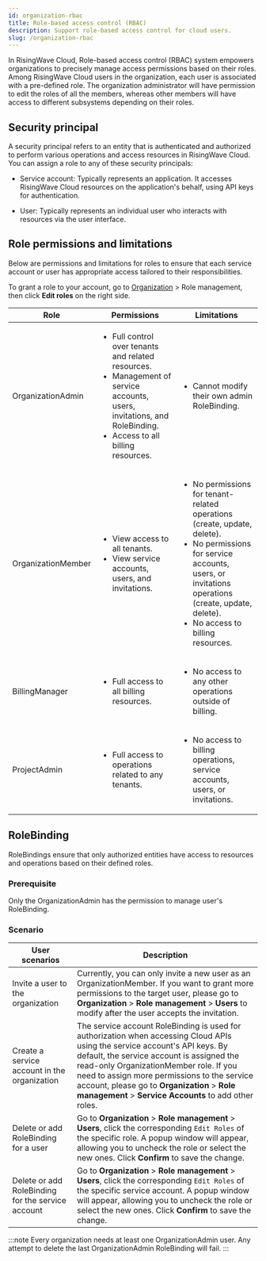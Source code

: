 ```yaml
---
id: organization-rbac
title: Role-based access control (RBAC)
description: Support role-based access control for cloud users.
slug: /organization-rbac
---
```


In RisingWave Cloud, Role-based access control (RBAC) system empowers organizations to precisely manage access permissions based on their roles. Among RisingWave Cloud users in the organization, each user is associated with a pre-defined role. The organization administrator will have permission to edit the roles of all the members, whereas other members will have access to different subsystems depending on their roles.

## Security principal

A security principal refers to an entity that is authenticated and authorized to perform various operations and access resources in RisingWave Cloud. You can assign a role to any of these security principals:

- Service account: Typically represents an application. It accesses RisingWave Cloud resources on the application's behalf, using API keys for authentication.

- User: Typically represents an individual user who interacts with resources via the user interface.

## Role permissions and limitations

Below are permissions and limitations for roles to ensure that each service account or user has appropriate access tailored to their responsibilities.

To grant a role to your account, go to [Organization](https://www.risingwave.cloud/project/organization/service-account/) > Role management, then click **Edit roles** on the right side.

| Role              | Permissions                                                                                             | Limitations                                                                                                                      |
|-------------------|---------------------------------------------------------------------------------------------------------|----------------------------------------------------------------------------------------------------------------------------------|
| OrganizationAdmin | <ul><li>Full control over tenants and related resources.</li><li>Management of service accounts, users, invitations, and RoleBinding.</li><li>Access to all billing resources.</li></ul> | <ul><li>Cannot modify their own admin RoleBinding.</li></ul>                                                                      |
| OrganizationMember| <ul><li>View access to all tenants.</li><li>View service accounts, users, and invitations.</li></ul>       | <ul><li>No permissions for tenant-related operations (create, update, delete).</li><li>No permissions for service accounts, users, or invitations operations (create, update, delete).</li><li>No access to billing resources.</li></ul> |
| BillingManager    | <ul><li>Full access to all billing resources.</li></ul>                                                   | <ul><li>No access to any other operations outside of billing.</li></ul>                                                            |
| ProjectAdmin      | <ul><li>Full access to operations related to any tenants.</li></ul>                                       | <ul><li>No access to billing operations, service accounts, users, or invitations.</li></ul>                                       |


## RoleBinding

RoleBindings ensure that only authorized entities have access to resources and operations based on their defined roles.

### Prerequisite

Only the OrganizationAdmin has the permission to manage user's RoleBinding.

### Scenario

| User scenarios                             | Description                                                                                                                                                                      |
|--------------------------------------------|----------------------------------------------------------------------------------------------------------------------------------------------------------------------------------|
| Invite a user to the organization               | Currently, you can only invite a new user as an OrganizationMember. If you want to grant more permissions to the target user, please go to **Organization** > **Role management** > **Users** to modify after the user accepts the invitation.                                     |
| Create a service account in the organization      | The service account RoleBinding is used for authorization when accessing Cloud APIs using the service account's API keys. By default, the service account is assigned the read-only OrganizationMember role. If you need to assign more permissions to the service account, please go to **Organization** > **Role management** > **Service Accounts** to add other roles. |
| Delete or add RoleBinding for a user       | Go to **Organization** > **Role management** > **Users**, click the corresponding `Edit Roles` of the specific role. A popup window will appear, allowing you to uncheck the role or select the new ones. Click **Confirm** to save the change. |
| Delete or add RoleBinding for the service account | Go to **Organization** > **Role management** > **Users**, click the corresponding `Edit Roles` of the specific service account. A popup window will appear, allowing you to uncheck the role or select the new ones. Click **Confirm** to save the change. |

:::note
Every organization needs at least one OrganizationAdmin user. Any attempt to delete the last OrganizationAdmin RoleBinding will fail.
:::

